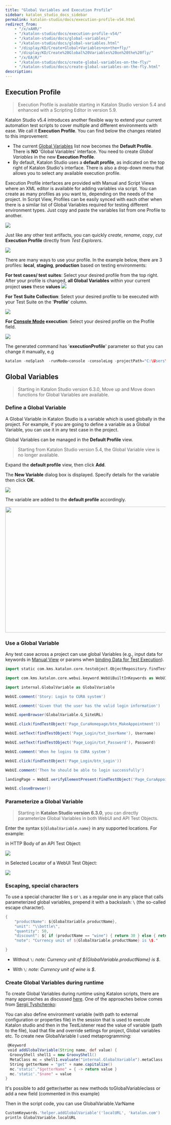 ```yaml
---
title: "Global Variables and Execution Profile"
sidebar: katalon_studio_docs_sidebar
permalink: katalon-studio/docs/execution-profile-v54.html
redirect_from:
    - "/x/xAHR/"
    - "/katalon-studio/docs/execution-profile-v54/"
    - "/katalon-studio/docs/global-variables/"
    - "/katalon-studio/docs/global-variables.html"
    - "/display/KD/Create+Global+Variables+on+the+fly/"
    - "/display/KD/Create%20Global%20Variables%20on%20the%20fly/"
    - "/x/EAjR/"
    - "/katalon-studio/docs/create-global-variables-on-the-fly/"
    - "/katalon-studio/docs/create-global-variables-on-the-fly.html"
description:
---
```


## Execution Profile

> Execution Profile is available starting in Katalon Studio version 5.4 and enhanced with a Scripting Editor in version 5.9.

Katalon Studio v5.4 introduces another flexible way to extend your current automation test scripts to cover multiple and different environments with ease. We call it **Execution Profile**. You can find below the changes related to this improvement:

* The current [Global Variables](/display/KD/Variable+Types#VariableTypes-Globalvariables) list now becomes the **Default Profile**. There is **NO** 'Global Variables' interface. You need to create _Global Variables_ in the new **Execution Profile**.
* By default, Katalon Studio uses a **default profile**, as indicated on the top right of Katalon Studio's interface. There is also a drop-down menu that allows you to select any available execution profile.

Execution Profile interfaces are provided with Manual and Script Views where an XML editor is available for adding variables via script. You can create as many profiles as you want to, depending on the needs of the project. In Script View, Profiles can be easily synced with each other when there is a similar list of Global Variables required for testing different environment types. Just copy and paste the variables list from one Profile to another.

![](https://github.com/katalon-studio/docs-images/raw/master/katalon-studio/docs/execution-profile-v54/profile-script-view.png)

Just like any other test artifacts, you can quickly _create_, _rename_, _copy_, _cut_ **Execution Profile** directly from _Test Explorers_.

![](https://github.com/katalon-studio/docs-images/raw/master/katalon-studio/docs/execution-profile-v54/Untitled3.png)

There are many ways to use your profile. In the example below, there are 3 profiles: **local**, **staging**, **production** based on testing environments:

**For test cases/ test suites**: Select your desired profile from the top right. After your profile is changed, **all Global Variables** within your current project **uses** these **values**
![](https://github.com/katalon-studio/docs-images/raw/master/katalon-studio/docs/execution-profile-v54/Untitled2.png)

**For Test Suite Collection**: Select your desired profile to be executed with your Test Suite on the '**Profile**' column.

![](https://github.com/katalon-studio/docs-images/raw/master/katalon-studio/docs/execution-profile-v54/4.png)

**For [Console Mode](/display/KD/Console+Mode+Execution) execution**: Select your desired profile on the Profile field.

![](https://github.com/katalon-studio/docs-images/raw/master/katalon-studio/docs/execution-profile-v54/5.png)

The generated command has '**executionProfile**' parameter so that you can change it manually, e.g

```groovy
katalon -noSplash  -runMode=console -consoleLog -projectPath="C:\Users\Admin\Katalon Studio\yourProject.prj" -retry=0 -testSuitePath="Test Suites/TS_RegressionTest" -executionProfile="local" -browserType="Chrome (headless)"

```

## Global Variables

> Starting in Katalon Studio version 6.3.0, Move up and Move down functions for Global Variables are available.

### Define a Global Variable

A Global Variable in Katalon Studio is a variable which is used globally in the project. For example, if you are going to define a variable as a Global Variable, you can use it in any test case in the project.

Global Variables can be managed in the **Default Profile** view.

> Starting from Katalon Studio version 5.4, the Global Variable view is no longer available.

Expand the **default profile** view, then click **Add**.

The **New Variable** dialog box is displayed. Specify details for the variable then click **OK**.

![](https://github.com/katalon-studio/docs-images/raw/master/katalon-studio/docs/variable-types/image2017-1-24-153A413A17.png)

The variable are added to the **default profile** accordingly.

<img src="https://github.com/katalon-studio/docs-images/raw/master/katalon-studio/docs/variable-types/default-profile.png" width="784" height="395">

### Use a Global Variable

Any test case across a project can use global Variables (e.g., input data for keywords in [Manual View](/display/KD/Manual+View) or params when [binding Data for Test Execution](/display/KD/Design+a+Test+Suite#DesignaTestSuite-VariableBinding)).

```groovy
import static com.kms.katalon.core.testobject.ObjectRepository.findTestObject

import com.kms.katalon.core.webui.keyword.WebUiBuiltInKeywords as WebUI

import internal.GlobalVariable as GlobalVariable

WebUI.comment('Story: Login to CURA system')

WebUI.comment('Given that the user has the valid login information')

WebUI.openBrowser(GlobalVariable.G_SiteURL)

WebUI.click(findTestObject('Page_CuraHomepage/btn_MakeAppointment'))

WebUI.setText(findTestObject('Page_Login/txt_UserName'), Username)

WebUI.setText(findTestObject('Page_Login/txt_Password'), Password)

WebUI.comment('When he logins to CURA system')

WebUI.click(findTestObject('Page_Login/btn_Login'))

WebUI.comment('Then he should be able to login successfully')

landingPage = WebUI.verifyElementPresent(findTestObject('Page_CuraAppointment/div_Appointment'), GlobalVariable.G_Timeout)

WebUI.closeBrowser()
```

### Parameterize a Global Variable

> Starting in **Katalon Studio version 6.3.0**, you can directly parameterize Global Variables in both WebUI and API Test Objects.

Enter the syntax `${GlobalVariable.name}` in any supported locations. For example:

in HTTP Body of an API Test Object:

![](https://github.com/katalon-studio/docs-images/raw/master/katalon-studio/docs/variable-types/1-GlobalVariable.png)

in Selected Locator of a WebUI Test Object:

![](https://github.com/katalon-studio/docs-images/raw/master/katalon-studio/docs/variable-types/2-GlobalVariable.png)

### Escaping, special characters

To use a special character like `$` or `\` as a regular one in any place that calls parameterized global variables, prepend it with a backslash: `\` (the so-called escape character).

```groovy
{
 	"productName": ${GlobalVariable.productName},
  	"unit": "\\bottle\",
  	"quantity": 50,
  	"discount": ${ if (productName == "wine") { return 30 } else { return 0}}
	"note": "Currency unit of ${GlobalVariable.productName} is \$."

}
```

* Without `\`: *note: Currency unit of ${GlobalVariable.productName} is $*.

* With `\`: *note: Currency unit of wine is $*.

### Create Global Variables during runtime

To create Global Variables during runtime using Katalon scripts, there are many approaches as discussed [here](https://forum.katalon.com/discussion/6822/how-to-define-global-variables-within-scripts-ie-on-the-fly). One of the approaches below comes from [Sergii Tyshchenko](https://forum.katalon.com/profile/4921/Sergii%20Tyshchenko):

You can also define environment variable (with path to external configuration or properties file) in the session that is used to execute Katalon studio and then in the TestListener read the value of variable (path to the file), load that file and override settings for project, Global variables etc. To create new GlobalVariable I used metaprogramming:

```groovy
 @Keyword
 void addGlobalVariable(String name, def value) {
  GroovyShell shell1 = new GroovyShell()
  MetaClass mc = shell1.evaluate("internal.GlobalVariable").metaClass
  String getterName = "get" + name.capitalize()
  mc.'static'."$getterName" = { -> return value }
  mc.'static'."$name" = value
}
```

It's possible to add getter/setter as new methods toGlobalVariableclass or add a new field (commented in this example)

Then in the script code, you can use GlobalVariable.VarName

```groovy
CustomKeywords.'helper.addGlobalVariable'('localURL', 'katalon.com')
println GlobalVariable.localURL
```

